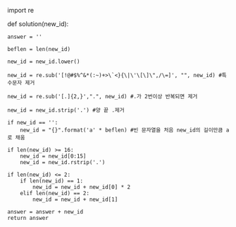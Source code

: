 import re

def solution(new_id):

    answer = ''

    beflen = len(new_id)
    
    new_id = new_id.lower()
    
    new_id = re.sub('[!@#$%^&*(:~)+>\`<}{\|\'\[\]\",/\=]', "", new_id) #특수문자 제거
    
    new_id = re.sub('[.]{2,}',".", new_id) #.가 2번이상 반복되면 제거
    
    new_id = new_id.strip('.') #양 끝 .제거
    
    if new_id == '':
        new_id = "{}".format('a' * beflen) #빈 문자열을 처음 new_id의 길이만큼 a로 채움
        
    if len(new_id) >= 16:
        new_id = new_id[0:15]
        new_id = new_id.rstrip('.')
        
    if len(new_id) <= 2:
        if len(new_id) == 1:
            new_id = new_id + new_id[0] * 2
        elif len(new_id) == 2:
            new_id = new_id + new_id[1]
        
    answer = answer + new_id
    return answer
